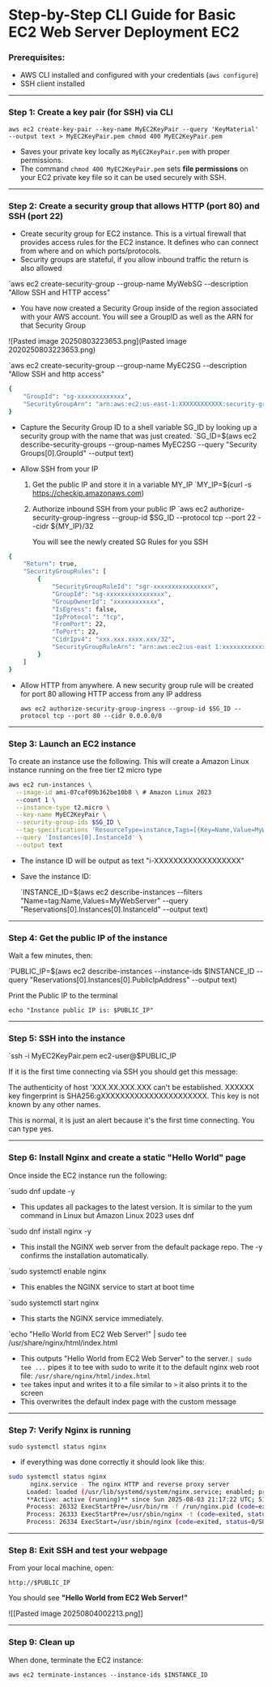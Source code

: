 # Step-by-Step CLI Guide for Basic EC2 Web Server Deployment EC2 

### Prerequisites:

- AWS CLI installed and configured with your credentials (`aws configure`)
- SSH client installed 
---
### Step 1: **Create a key pair (for SSH) via CLI**


`aws ec2 create-key-pair --key-name MyEC2KeyPair --query 'KeyMaterial' --output text > MyEC2KeyPair.pem chmod 400 MyEC2KeyPair.pem`

- Saves your private key locally as `MyEC2KeyPair.pem` with proper permissions.
- The command `chmod 400 MyEC2KeyPair.pem` sets **file permissions** on your EC2 private key file so it can be used securely with SSH.

---
### Step 2: **Create a security group that allows HTTP (port 80) and SSH (port 22)**

- Create security group for EC2 instance. This is a virtual firewall that provides access rules for the EC2 instance. It defines who can connect from where and on which ports/protocols.
- Security groups are stateful, if you allow inbound traffic the return is also allowed

`aws ec2 create-security-group --group-name MyWebSG --description "Allow SSH and HTTP access"  

- You have now created a Security Group inside of the region associated with your AWS account. You will see a GroupID as well as the ARN for that Security Group

![Pasted image 20250803223653.png](Pasted image 2020250803223653.png)

`aws ec2 create-security-group --group-name MyEC2SG --description "Allow SSH and http access"

```bash
{
    "GroupId": "sg-xxxxxxxxxxxxx",
    "SecurityGroupArn": "arn:aws:ec2:us-east-1:XXXXXXXXXXXX:security-group/sg-XXXXXXXXXXXXXXXXXX"
}
```


-  Capture the Security Group ID to a shell variable SG_ID by looking up a security group with the name that was just created.
`SG_ID=$(aws ec2 describe-security-groups --group-names MyEC2SG --query "Security Groups[0].GroupId" --output text) 
 
-  Allow SSH from your IP 
	1. Get the public IP and store it in a variable MY_IP
		`MY_IP=$(curl -s https://checkip.amazonaws.com) 

	2. Authorize inbound SSH from your public IP
		`aws ec2 authorize-security-group-ingress --group-id $SG_ID --protocol tcp --port 22 --cidr ${MY_IP}/32  

		You will see the newly created SG Rules for you SSH

```bash
{
	"Return": true,
	"SecurityGroupRules": [
		{
			"SecurityGroupRuleId": "sgr-xxxxxxxxxxxxxxxx",
			"GroupId": "sg-xxxxxxxxxxxxxxxx",
			"GroupOwnerId": "xxxxxxxxxxxx",
			"IsEgress": false,
			"IpProtocol": "tcp",
			"FromPort": 22,
			"ToPort": 22,
			"CidrIpv4": "xxx.xxx.xxxx.xxx/32",
			"SecurityGroupRuleArn": "arn:aws:ec2:us-east 1:xxxxxxxxxxxx:security-group-rule/sgr-xxxxxxxxxxxxxxxx"
		}
	]
}
```

 - Allow HTTP from anywhere. A new security group rule will be created for port 80 allowing HTTP access from any IP address
 
	 `aws ec2 authorize-security-group-ingress --group-id $SG_ID --protocol tcp --port 80 --cidr 0.0.0.0/0`

---
### Step 3: **Launch an EC2 instance**

To create an instance use the following. This will create a Amazon Linux instance running on the free tier t2 micro type

```bash
aws ec2 run-instances \
  --image-id ami-07caf09b362be10b8 \ # Amazon Linux 2023
  --count 1 \
  --instance-type t2.micro \
  --key-name MyEC2KeyPair \
  --security-group-ids $SG_ID \
  --tag-specifications 'ResourceType=instance,Tags=[{Key=Name,Value=MyWebServer}]' \
  --query 'Instances[0].InstanceId' \
  --output text
```

- The instance ID will be output as text "i-XXXXXXXXXXXXXXXXXX"
- Save the instance ID:

	`INSTANCE_ID=$(aws ec2 describe-instances --filters "Name=tag:Name,Values=MyWebServer" --query "Reservations[0].Instances[0].InstanceId" --output text)

---
### Step 4: **Get the public IP of the instance**

Wait a few minutes, then:

`PUBLIC_IP=$(aws ec2 describe-instances --instance-ids $INSTANCE_ID --query "Reservations[0].Instances[0].PublicIpAddress" --output text) 

Print the Public IP to the terminal

`echo "Instance public IP is: $PUBLIC_IP"`

---
### Step 5: **SSH into the instance**

`ssh -i MyEC2KeyPair.pem ec2-user@$PUBLIC_IP

If it is the first time connecting via SSH you should get this message:

The authenticity of host 'XXX.XX.XXX.XXX  can't be established.
XXXXXX key fingerprint is SHA256:gXXXXXXXXXXXXXXXXXXXXXX.
This key is not known by any other names.

This is normal, it is just an alert because it's the first time connecting. You can type yes.


---
### Step 6: **Install Nginx and create a static "Hello World" page**

Once inside the EC2 instance run the following:

`sudo dnf update -y 

- This updates all packages to the latest version. It is similar to the yum command in Linux but Amazon Linux 2023 uses dnf

`sudo dnf install nginx -y 

- This install the NGINX web server from the default package repo. The -y confirms the installation automatically.

`sudo systemctl enable nginx 

- This enables the NGINX service to start at boot time

`sudo systemctl start nginx  

- This starts the NGINX service immediately.

`echo "Hello World from EC2 Web Server!" | sudo tee /usr/share/nginx/html/index.html

- This outputs "Hello World from EC2 Web Server" to the server.`| sudo tee ...` pipes it to tee with sudo to write it to the default nginx web root file: `/usr/share/nginx/html/index.html`
- `tee` takes input and writes it to a file similar to `>` it also prints it to the screen
- This overwrites the default index page with the custom message

---
### Step 7: **Verify Nginx is running**

`sudo systemctl status nginx`

- if everything was done correctly it should look like this:

```bash
sudo systemctl status nginx
	  nginx.service - The nginx HTTP and reverse proxy server
     Loaded: loaded (/usr/lib/systemd/system/nginx.service; enabled; preset: disabled)
     **Active: active (running)** since Sun 2025-08-03 21:17:22 UTC; 51s ago
     Process: 26332 ExecStartPre=/usr/bin/rm -f /run/nginx.pid (code=exited, status=0/SUCCESS)
     Process: 26333 ExecStartPre=/usr/sbin/nginx -t (code=exited, status=0/SUCCESS)
     Process: 26334 ExecStart=/usr/sbin/nginx (code=exited, status=0/SUCCESS)
```

---
### Step 8: **Exit SSH and test your webpage**

From your local machine, open:

`http://$PUBLIC_IP`

You should see **"Hello World from EC2 Web Server!"**

![[Pasted image 20250804002213.png]]

---
### Step 9: Clean up

When done, terminate the EC2 instance:

`aws ec2 terminate-instances --instance-ids $INSTANCE_ID`

